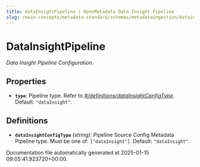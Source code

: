 ```yaml
---
title: dataInsightPipeline | OpenMetadata Data Insight Pipeline
slug: /main-concepts/metadata-standard/schemas/metadataingestion/datainsightpipeline
---
```


# DataInsightPipeline

*Data Insight Pipeline Configuration.*

## Properties

- **`type`**: Pipeline type. Refer to *[#/definitions/dataInsightConfigType](#definitions/dataInsightConfigType)*. Default: `"dataInsight"`.
## Definitions

- **`dataInsightConfigType`** *(string)*: Pipeline Source Config Metadata Pipeline type. Must be one of: `["dataInsight"]`. Default: `"dataInsight"`.


Documentation file automatically generated at 2025-01-15 09:05:41.923720+00:00.
